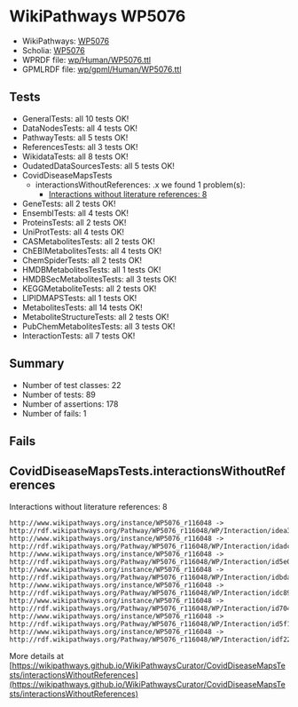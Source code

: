 # WikiPathways WP5076

* WikiPathways: [WP5076](https://identifiers.org/wikipathways:WP5076)
* Scholia: [WP5076](https://scholia.toolforge.org/wikipathways/WP5076)
* WPRDF file: [wp/Human/WP5076.ttl](../wp/Human/WP5076.ttl)
* GPMLRDF file: [wp/gpml/Human/WP5076.ttl](../wp/gpml/Human/WP5076.ttl)

## Tests
* GeneralTests: all 10 tests OK!
* DataNodesTests: all 4 tests OK!
* PathwayTests: all 5 tests OK!
* ReferencesTests: all 3 tests OK!
* WikidataTests: all 8 tests OK!
* OudatedDataSourcesTests: all 5 tests OK!
* CovidDiseaseMapsTests
    * interactionsWithoutReferences: .x we found 1 problem(s):
        * [Interactions without literature references: 8](#2e295936)
* GeneTests: all 2 tests OK!
* EnsemblTests: all 4 tests OK!
* ProteinsTests: all 2 tests OK!
* UniProtTests: all 4 tests OK!
* CASMetabolitesTests: all 2 tests OK!
* ChEBIMetabolitesTests: all 4 tests OK!
* ChemSpiderTests: all 2 tests OK!
* HMDBMetabolitesTests: all 1 tests OK!
* HMDBSecMetabolitesTests: all 3 tests OK!
* KEGGMetaboliteTests: all 2 tests OK!
* LIPIDMAPSTests: all 1 tests OK!
* MetabolitesTests: all 14 tests OK!
* MetaboliteStructureTests: all 2 tests OK!
* PubChemMetabolitesTests: all 3 tests OK!
* InteractionTests: all 7 tests OK!


## Summary

* Number of test classes: 22
* Number of tests: 89
* Number of assertions: 178
* Number of fails: 1

## Fails

<a name="2e295936" />

## CovidDiseaseMapsTests.interactionsWithoutReferences

Interactions without literature references: 8
```
http://www.wikipathways.org/instance/WP5076_r116048 -> http://rdf.wikipathways.org/Pathway/WP5076_r116048/WP/Interaction/idea3369fd
http://www.wikipathways.org/instance/WP5076_r116048 -> http://rdf.wikipathways.org/Pathway/WP5076_r116048/WP/Interaction/idadc90074
http://www.wikipathways.org/instance/WP5076_r116048 -> http://rdf.wikipathways.org/Pathway/WP5076_r116048/WP/Interaction/id5e025fa9
http://www.wikipathways.org/instance/WP5076_r116048 -> http://rdf.wikipathways.org/Pathway/WP5076_r116048/WP/Interaction/idbda85ec8
http://www.wikipathways.org/instance/WP5076_r116048 -> http://rdf.wikipathways.org/Pathway/WP5076_r116048/WP/Interaction/idc8983763
http://www.wikipathways.org/instance/WP5076_r116048 -> http://rdf.wikipathways.org/Pathway/WP5076_r116048/WP/Interaction/id7040e5c9
http://www.wikipathways.org/instance/WP5076_r116048 -> http://rdf.wikipathways.org/Pathway/WP5076_r116048/WP/Interaction/id5f19df3b
http://www.wikipathways.org/instance/WP5076_r116048 -> http://rdf.wikipathways.org/Pathway/WP5076_r116048/WP/Interaction/idf2233645
```

More details at [https://wikipathways.github.io/WikiPathwaysCurator/CovidDiseaseMapsTests/interactionsWithoutReferences](https://wikipathways.github.io/WikiPathwaysCurator/CovidDiseaseMapsTests/interactionsWithoutReferences)

